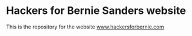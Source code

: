 # Hackers for Bernie Sanders website
This is the repository for the website www.hackersforbernie.com
